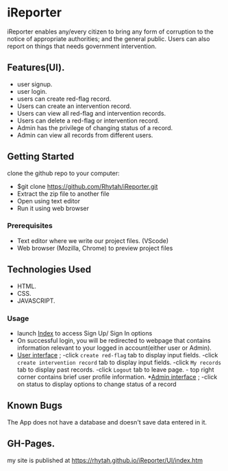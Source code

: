 # iReporter

iReporter enables any/every citizen to bring any form of corruption to the notice of appropriate authorities;
and the general public. Users can also report on things that needs government intervention.

## Features(UI).
* user signup.
* user login.
* users can create red-flag record.
* Users can create an intervention record.
* Users can view all red-flag and intervention records.
* Users can delete a red-flag or intervention record.
* Admin has the privilege of changing status of a record.
* Admin can view all records from different users.
 

## Getting Started
clone the github repo to your computer:
* $git clone https://github.com/Rhytah/iReporter.git
* Extract the zip file to another file
* Open using text editor
* Run it using web browser 

### Prerequisites

* Text editor where we write our project files. (VScode)
* Web browser (Mozilla, Chrome) to preview project files

## Technologies Used
* HTML.
* CSS.
* JAVASCRIPT.

### Usage
* launch <a href="https://rhytah.github.io/iReporter/UI/index.htm">Index</a>  to access Sign Up/ Sign In options
* On successful login, you will be redirected to webpage that contains information relevant to your logged in account(either user or Admin).
* <a href="https://rhytah.github.io/iReporter/UI/forum.htm">User interface</a> ;
        -click `create red-flag` tab to display input fields.
        -click `create intervention record` tab to display input fields.
        -click `My records` tab to display past records.
        -click `Logout` tab to leave page.
        - top right corner contains brief user profile information.
*<a href="https://rhytah.github.io/iReporter/UI/admin.htm">Admin interface</a> ;
       -click on status to display options to change status of a record


## Known Bugs
The App does not have a database and doesn't save data entered in it.

## GH-Pages.
my site is published at https://rhytah.github.io/iReporter/UI/index.htm
